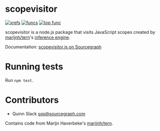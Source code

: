 scopevisitor
============

[![xrefs](https://sourcegraph.com/api/repos/github.com/sourcegraph/scopevisitor.js/badges/xrefs.png)](https://sourcegraph.com/github.com/sourcegraph/scopevisitor.js)
[![funcs](https://sourcegraph.com/api/repos/github.com/sourcegraph/scopevisitor.js/badges/funcs.png)](https://sourcegraph.com/github.com/sourcegraph/scopevisitor.js)
[![top func](https://sourcegraph.com/api/repos/github.com/sourcegraph/scopevisitor.js/badges/top-func.png)](https://sourcegraph.com/github.com/sourcegraph/scopevisitor.js)

scopevisitor is a node.js package that visits JavaScript scopes created by
[marijnh/tern](https://github.com/marijnh/tern)'s [inference
engine](http://ternjs.net/doc/manual.html#infer).

Documentation: [scopevisitor.js on Sourcegraph](https://sourcegraph.com/github.com/sourcegraph/scopevisitor.js)


Running tests
=============

Run `npm test`.


Contributors
============

* Quinn Slack <sqs@sourcegraph.com>

Contains code from Marijn Haverbeke's [marijnh/tern](https://github.com/marijnh/tern).
